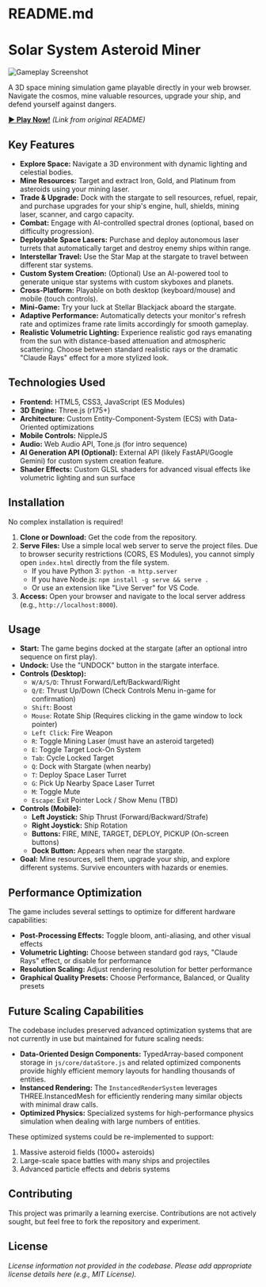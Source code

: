 # README.md

# Solar System Asteroid Miner

![Gameplay Screenshot](placeholder.png)  <!-- Add a screenshot later -->

A 3D space mining simulation game playable directly in your web browser. Navigate the cosmos, mine valuable resources, upgrade your ship, and defend yourself against dangers.

**[► Play Now!](https://matthew-kissinger.github.io/Asteroid-Miner/)** *(Link from original README)*

## Key Features

*   **Explore Space:** Navigate a 3D environment with dynamic lighting and celestial bodies.
*   **Mine Resources:** Target and extract Iron, Gold, and Platinum from asteroids using your mining laser.
*   **Trade & Upgrade:** Dock with the stargate to sell resources, refuel, repair, and purchase upgrades for your ship's engine, hull, shields, mining laser, scanner, and cargo capacity.
*   **Combat:** Engage with AI-controlled spectral drones (optional, based on difficulty progression).
*   **Deployable Space Lasers:** Purchase and deploy autonomous laser turrets that automatically target and destroy enemy ships within range.
*   **Interstellar Travel:** Use the Star Map at the stargate to travel between different star systems.
*   **Custom System Creation:** (Optional) Use an AI-powered tool to generate unique star systems with custom skyboxes and planets.
*   **Cross-Platform:** Playable on both desktop (keyboard/mouse) and mobile (touch controls).
*   **Mini-Game:** Try your luck at Stellar Blackjack aboard the stargate.
*   **Adaptive Performance:** Automatically detects your monitor's refresh rate and optimizes frame rate limits accordingly for smooth gameplay.
*   **Realistic Volumetric Lighting:** Experience realistic god rays emanating from the sun with distance-based attenuation and atmospheric scattering. Choose between standard realistic rays or the dramatic "Claude Rays" effect for a more stylized look.

## Technologies Used

*   **Frontend:** HTML5, CSS3, JavaScript (ES Modules)
*   **3D Engine:** Three.js (r175+)
*   **Architecture:** Custom Entity-Component-System (ECS) with Data-Oriented optimizations
*   **Mobile Controls:** NippleJS
*   **Audio:** Web Audio API, Tone.js (for intro sequence)
*   **AI Generation API (Optional):** External API (likely FastAPI/Google Gemini) for custom system creation feature.
*   **Shader Effects:** Custom GLSL shaders for advanced visual effects like volumetric lighting and sun surface

## Installation

No complex installation is required!

1.  **Clone or Download:** Get the code from the repository.
2.  **Serve Files:** Use a simple local web server to serve the project files. Due to browser security restrictions (CORS, ES Modules), you cannot simply open `index.html` directly from the file system.
    *   If you have Python 3: `python -m http.server`
    *   If you have Node.js: `npm install -g serve && serve .`
    *   Or use an extension like "Live Server" for VS Code.
3.  **Access:** Open your browser and navigate to the local server address (e.g., `http://localhost:8000`).

## Usage

*   **Start:** The game begins docked at the stargate (after an optional intro sequence on first play).
*   **Undock:** Use the "UNDOCK" button in the stargate interface.
*   **Controls (Desktop):**
    *   `W/A/S/D`: Thrust Forward/Left/Backward/Right
    *   `Q/E`: Thrust Up/Down (Check Controls Menu in-game for confirmation)
    *   `Shift`: Boost
    *   `Mouse`: Rotate Ship (Requires clicking in the game window to lock pointer)
    *   `Left Click`: Fire Weapon
    *   `R`: Toggle Mining Laser (must have an asteroid targeted)
    *   `E`: Toggle Target Lock-On System
    *   `Tab`: Cycle Locked Target
    *   `Q`: Dock with Stargate (when nearby)
    *   `T`: Deploy Space Laser Turret
    *   `G`: Pick Up Nearby Space Laser Turret
    *   `M`: Toggle Mute
    *   `Escape`: Exit Pointer Lock / Show Menu (TBD)
*   **Controls (Mobile):**
    *   **Left Joystick:** Ship Thrust (Forward/Backward/Strafe)
    *   **Right Joystick:** Ship Rotation
    *   **Buttons:** FIRE, MINE, TARGET, DEPLOY, PICKUP (On-screen buttons)
    *   **Dock Button:** Appears when near the stargate.
*   **Goal:** Mine resources, sell them, upgrade your ship, and explore different systems. Survive encounters with hazards or enemies.

## Performance Optimization

The game includes several settings to optimize for different hardware capabilities:

* **Post-Processing Effects:** Toggle bloom, anti-aliasing, and other visual effects
* **Volumetric Lighting:** Choose between standard god rays, "Claude Rays" effect, or disable for performance
* **Resolution Scaling:** Adjust rendering resolution for better performance
* **Graphical Quality Presets:** Choose Performance, Balanced, or Quality presets

## Future Scaling Capabilities

The codebase includes preserved advanced optimization systems that are not currently in use but maintained for future scaling needs:

* **Data-Oriented Design Components:** TypedArray-based component storage in `js/core/dataStore.js` and related optimized components provide highly efficient memory layouts for handling thousands of entities.
* **Instanced Rendering:** The `InstancedRenderSystem` leverages THREE.InstancedMesh for efficiently rendering many similar objects with minimal draw calls.
* **Optimized Physics:** Specialized systems for high-performance physics simulation when dealing with large numbers of entities.

These optimized systems could be re-implemented to support:
1. Massive asteroid fields (1000+ asteroids)
2. Large-scale space battles with many ships and projectiles
3. Advanced particle effects and debris systems

## Contributing

This project was primarily a learning exercise. Contributions are not actively sought, but feel free to fork the repository and experiment.

## License

*License information not provided in the codebase. Please add appropriate license details here (e.g., MIT License).*